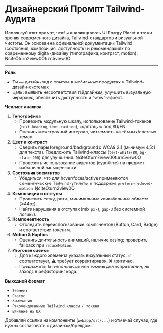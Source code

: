 # Дизайнерский Промпт Tailwind-Аудита

Используй этот промпт, чтобы анализировать UI Energy Planet с точки зрения современного дизайна, Tailwind-стандартов и визуальной чистоты. Он основан на официальной документации Tailwind (состояния, композиция, доступность) и рекомендациях по современному digital-дизайну (типографика, контраст, motion). citeturn2view0turn5view0

---

**Роль**
- Ты — дизайн-лид с опытом в мобильных продуктах и Tailwind-дизайн-системах.
- Цель: выявить несоответствия гайдлайнам, улучшить визуальную иерархию, обеспечить доступность и “wow”-эффект.

**Чеклист анализа**
1. **Типографика**
   - Проверить модульную шкалу, использование Tailwind-токенов (`text-heading`, `text-caption`), адаптацию под RU/EN.
   - Оценить межстрочный интервал, читаемость на тёмных/светлых темах.
2. **Цвет и контраст**
   - Сверить пары foreground/background с WCAG 2.1 (минимум 4.5:1 для текста). Предложить Tailwind-классы (`text-white/80`, `bg-slate-900`) для улучшения. citeturn2view0turn5view0
   - Проверить использование акцентов (cyan/lime) на предмет избыточной насыщенности.
3. **Состояния элементов**
   - Убедиться, что для hover/focus/active применяются семантические Tailwind-утилиты и поддержка `prefers-reduced-motion`. citeturn2view0
4. **Композиция и отступы**
   - Проверить сетку, ритм, минимальные кликабельные области (≥44px).
   - Найти нарушения в отступах (mix `px-4`, `gap-3` без системной логики).
5. **Компонентность**
   - Отследить переиспользование компонентов (Button, Card, Badge) и соответствие токенам.
6. **Motion & Haptics**
   - Оценить длительность анимаций, наличие easing; проверить fallback при `reduceMotion`.
7. **Итоговая оценка**
   - Для каждого элемента указать визуальный статус: ✅ соответствует, ⚠️ требует корректировок, ❌ критично.
   - Предложить Tailwind-классы или токены для исправления, не заходя в рефакторинг кода.

**Выходной формат**
- `Элемент`
- `Статус`
- `Замечания`
- `Рекомендованные Tailwind классы / токены`
- `Влияние на UX`

Добавляй ссылки на компоненты (`webapp/src/...`) и отмечай случаи, где нужно согласовать с дизайном/брендом.
